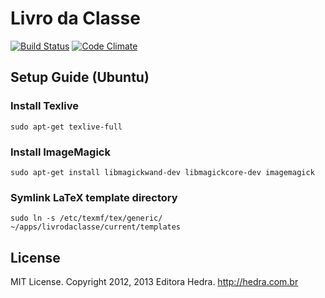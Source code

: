 # Livro da Classe

[![Build Status](https://travis-ci.org/hedra-digital/livro-da-classe.png)](https://travis-ci.org/hedra-digital/livro-da-classe) [![Code Climate](https://codeclimate.com/badge.png)](https://codeclimate.com/github/hedra-digital/livro-da-classe)

## Setup Guide (Ubuntu)

### Install Texlive

    sudo apt-get texlive-full

### Install ImageMagick

    sudo apt-get install libmagickwand-dev libmagickcore-dev imagemagick

### Symlink LaTeX template directory

    sudo ln -s /etc/texmf/tex/generic/ ~/apps/livrodaclasse/current/templates

## License

MIT License. Copyright 2012, 2013 Editora Hedra. http://hedra.com.br
